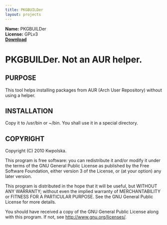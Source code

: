```yaml
---
title: PKGBUILDer
layout: projects
---
```

**Name:** PKGBUILDer  
**License:** GPLv3  
**[Download](https://github.com/downloads/Kwpolska/kru/pkgbuilder.tar.gz)**

PKGBUILDer. Not an AUR helper.
==============

PURPOSE
-------
This tool helps installing packages from AUR (Arch User Repository) without using a helper.

INSTALLATION
------------
Copy it to /usr/bin or ~/bin. You shall use it in a special directory.

COPYRIGHT
---------
Copyright (C) 2010 Kwpolska.

This program is free software: you can redistribute it and/or modify
it under the terms of the GNU General Public License as published by
the Free Software Foundation, either version 3 of the License, or
(at your option) any later version.

This program is distributed in the hope that it will be useful,
but WITHOUT ANY WARRANTY; without even the implied warranty of
MERCHANTABILITY or FITNESS FOR A PARTICULAR PURPOSE.  See the
GNU General Public License for more details.

You should have received a copy of the GNU General Public License
along with this program.  If not, see <http://www.gnu.org/licenses/>.
